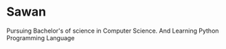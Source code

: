 # Sawan
Pursuing Bachelor's of  science in Computer Science. And Learning Python Programming Language
